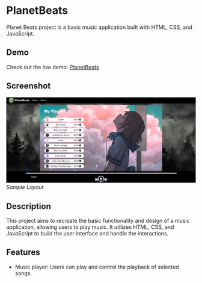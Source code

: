 # PlanetBeats

Planet Beats project is a basic music application built with HTML, CSS, and JavaScript.

## Demo

Check out the live demo: [PlanetBeats](https://namdevkashish.github.io/Spotify-Clone/)

## Screenshot

![Screenshot 1](Layout.png)
*Sample Layout*

## Description

This project aims to recreate the basic functionality and design of a music application, allowing users to play music. It utilizes HTML, CSS, and JavaScript to build the user interface and handle the interactions.

## Features

- Music player: Users can play and control the playback of selected songs.
